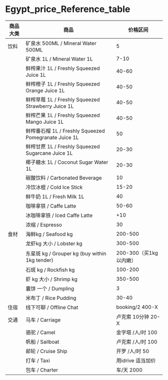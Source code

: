 # Egypt_price_Reference_table

| 商品大类   | 商品                                     | 价格区间       |
|------------|------------------------------------------|--------------|
| 饮料       | 矿泉水 500ML / Mineral Water 500ML      | 5            |
|            | 矿泉水 1L / Mineral Water 1L            | 7-10         |
|            | 鲜榨果汁 1L / Freshly Squeezed Juice 1L | 40-60        |
|            | 鲜榨橙子 1L / Freshly Squeezed Orange Juice 1L | 40-50 |
|            | 鲜榨草莓 1L / Freshly Squeezed Strawberry Juice 1L | 40-50 |
|            | 鲜榨芒果 1L / Freshly Squeezed Mango Juice 1L | 40-50 |
|            | 鲜榨番石榴 1L / Freshly Squeezed Pomegranate Juice 1L | 50 |
|            | 鲜榨甘蔗 1L / Freshly Squeezed Sugarcane Juice 1L | 20-30 |
|            | 椰子糖水 1L / Coconut Sugar Water 1L    | 20-30        |
|            | 碳酸饮料 / Carbonated Beverage          | 10           |
|            | 冷饮冰棍 / Cold Ice Stick              | 15-20        |
|            | 鲜牛奶 1L / Fresh Milk 1L              | 40           |
|            | 咖啡拿铁 / Caffe Latte                 | 50-60        |
|            | 冰咖啡拿铁 / Iced Caffe Latte          | +10          |
|            | 浓缩 / Espresso                        | 30           |
| 食材       | 海鲜kg / Seafood kg                    | 200-500      |
|            | 龙虾kg 大小 / Lobster kg               | 300-500      |
|            | 东星斑 kg / Grouper kg (buy within 1kg tender) | 200-300（买1kg以内嫩） |
|            | 石斑 kg / Rockfish kg                  | 100-200      |
|            | 虾 kg 大小 / Shrimp kg                 | 350-500      |
|            | 囊饼 一个 / Dumpling                  | 3            |
|            | 米布丁 / Rice Pudding                 | 30-40        |
| 住宿       | 线下可聊 / Offline Chat                | booking/2 400-X |
| 交通       | 马车 / Carriage                        | 卢克索 10分钟 20-X |
|            | 骆驼 / Camel                           | 金字塔 /人/时 100 |
|            | 帆船 / Sailboat                        | 卢克索 /人/时 100 |
|            | 邮轮 / Cruise Ship                     | 开罗 /人/时 50 |
|            | 打车 / Taxi                            | 用idrive 适当加价 |
|            | 包车 / Charter                        | 车/天 2000   |
